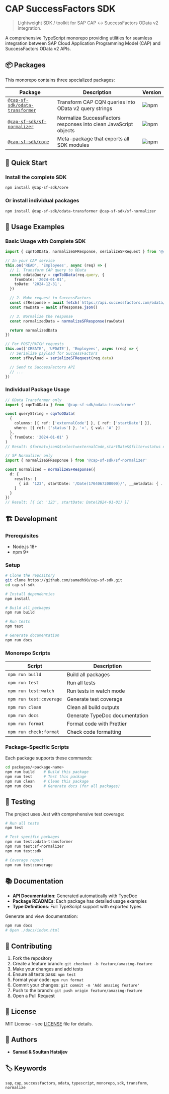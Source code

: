 # CAP SuccessFactors SDK

> Lightweight SDK / toolkit for SAP CAP ↔ SuccessFactors OData v2 integration.

A comprehensive TypeScript monorepo providing utilities for seamless integration between SAP Cloud Application Programming Model (CAP) and SuccessFactors OData v2 APIs.

## 📦 Packages

This monorepo contains three specialized packages:

| Package                                                         | Description                                                      | Version                                                            |
| --------------------------------------------------------------- | ---------------------------------------------------------------- | ------------------------------------------------------------------ |
| [`@cap-sf-sdk/odata-transformer`](./packages/odata-transformer) | Transform CAP CQN queries into OData v2 query strings            | ![npm](https://img.shields.io/npm/v/@cap-sf-sdk/odata-transformer) |
| [`@cap-sf-sdk/sf-normalizer`](./packages/sf-normalizer)         | Normalize SuccessFactors responses into clean JavaScript objects | ![npm](https://img.shields.io/npm/v/@cap-sf-sdk/sf-normalizer)     |
| [`@cap-sf-sdk/core`](./packages/core)                           | Meta-package that exports all SDK modules                        | ![npm](https://img.shields.io/npm/v/@cap-sf-sdk/core)              |

## 🚀 Quick Start

### Install the complete SDK

```bash
npm install @cap-sf-sdk/core
```

### Or install individual packages

```bash
npm install @cap-sf-sdk/odata-transformer @cap-sf-sdk/sf-normalizer
```

## 🧩 Usage Examples

### Basic Usage with Complete SDK

```typescript
import { cqnToOData, normalizeSFResponse, serializeSFRequest } from '@cap-sf-sdk/core'

// In your CAP service
this.on('READ', 'Employees', async (req) => {
  // 1. Transform CAP query to OData
  const odataQuery = cqnToOData(req.query, {
    fromDate: '2024-01-01',
    toDate: '2024-12-31',
  })

  // 2. Make request to SuccessFactors
  const sfResponse = await fetch(`https://api.successfactors.com/odata/v2/PerPerson?${odataQuery}`)
  const rawData = await sfResponse.json()

  // 3. Normalize the response
  const normalizedData = normalizeSFResponse(rawData)

  return normalizedData
})

// For POST/PATCH requests
this.on(['CREATE', 'UPDATE'], 'Employees', async (req) => {
  // Serialize payload for SuccessFactors
  const sfPayload = serializeSFRequest(req.data)

  // Send to SuccessFactors API
  // ...
})
```

### Individual Package Usage

```typescript
// OData Transformer only
import { cqnToOData } from '@cap-sf-sdk/odata-transformer'

const queryString = cqnToOData(
  {
    columns: [{ ref: ['externalCode'] }, { ref: ['startDate'] }],
    where: [{ ref: ['status'] }, '=', { val: 'A' }]
  },
  { fromDate: '2024-01-01' }
)
// Result: $format=json&$select=externalCode,startDate&$filter=status eq 'A'&fromDate=2024-01-01

// SF Normalizer only
import { normalizeSFResponse } from '@cap-sf-sdk/sf-normalizer'

const normalized = normalizeSFResponse({
  d: {
    results: [
      { id: '123', startDate: '/Date(1704067200000)/', __metadata: { ... } }
    ]
  }
})
// Result: [{ id: '123', startDate: Date(2024-01-01) }]
```

## 🏗️ Development

### Prerequisites

- Node.js 18+
- npm 9+

### Setup

```bash
# Clone the repository
git clone https://github.com/samadh90/cap-sf-sdk.git
cd cap-sf-sdk

# Install dependencies
npm install

# Build all packages
npm run build

# Run tests
npm test

# Generate documentation
npm run docs
```

### Monorepo Scripts

| Script                  | Description                    |
| ----------------------- | ------------------------------ |
| `npm run build`         | Build all packages             |
| `npm run test`          | Run all tests                  |
| `npm run test:watch`    | Run tests in watch mode        |
| `npm run test:coverage` | Generate test coverage         |
| `npm run clean`         | Clean all build outputs        |
| `npm run docs`          | Generate TypeDoc documentation |
| `npm run format`        | Format code with Prettier      |
| `npm run check:format`  | Check code formatting          |

### Package-Specific Scripts

Each package supports these commands:

```bash
cd packages/<package-name>
npm run build    # Build this package
npm run test     # Test this package
npm run clean    # Clean this package
npm run docs     # Generate docs (for all packages)
```

## 🧪 Testing

The project uses Jest with comprehensive test coverage:

```bash
# Run all tests
npm test

# Test specific packages
npm run test:odata-transformer
npm run test:sf-normalizer
npm run test:sdk

# Coverage report
npm run test:coverage
```

## 📚 Documentation

- **API Documentation**: Generated automatically with TypeDoc
- **Package READMEs**: Each package has detailed usage examples
- **Type Definitions**: Full TypeScript support with exported types

Generate and view documentation:

```bash
npm run docs
# Open ./docs/index.html
```

## 🤝 Contributing

1. Fork the repository
2. Create a feature branch: `git checkout -b feature/amazing-feature`
3. Make your changes and add tests
4. Ensure all tests pass: `npm test`
5. Format your code: `npm run format`
6. Commit your changes: `git commit -m 'Add amazing feature'`
7. Push to the branch: `git push origin feature/amazing-feature`
8. Open a Pull Request

## 📄 License

MIT License - see [LICENSE](LICENSE) file for details.

## 👥 Authors

- **Samad & Soultan Hatsijev**

## 🏷️ Keywords

`sap`, `cap`, `successfactors`, `odata`, `typescript`, `monorepo`, `sdk`, `transform`, `normalize`
